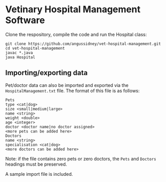 # Vetinary Hospital Management Software

Clone the respository, compile the code and run the Hospital class:

    git clone https://github.com/angussidney/vet-hospital-management.git
    cd vet-hospital-management
    javac *.java
    java Hospital
    
## Importing/exporting data

Pet/doctor data can also be imported and exported via the `HospitalManagement.txt` file.
The format of this file is as follows:

    Pets
    type <cat|dog>
    size <small|medium|large>
    name <string>
    weight <double>
    age <integer>
    doctor <doctor name|no doctor assigned>
    <more pets can be added here>
    Doctors
    name <string>
    specialisation <cat|dog>
    <more doctors can be added here>

Note: if the file contains zero pets or zero doctors, the `Pets` and `Doctors` headings must be preserved.

A sample import file is included.
